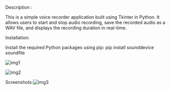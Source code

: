 Description :


This is a simple voice recorder application built using Tkinter in Python. It allows users to start and stop audio recording, save the recorded audio as a WAV file, and displays the recording duration in real-time.

Installation:



Install the required Python packages using pip:
pip install sounddevice soundfile


![img1](https://github.com/kadirzkhan/CodeClauseInternship_VoiceRecorder/assets/161362492/93665846-7bf0-4871-9fb2-bdf77143a48c)



![img2](https://github.com/kadirzkhan/CodeClauseInternship_VoiceRecorder/assets/161362492/d611350f-46a4-4a52-8266-151136f5aeb5)


Screenshots:![img3](https://github.com/kadirzkhan/CodeClauseInternship_VoiceRecorder/assets/161362492/3d390530-6560-4ca2-a209-86539f0a234e)

  



